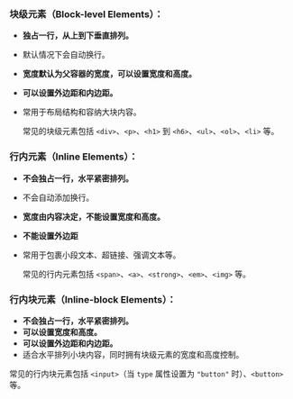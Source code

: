 ### 块级元素（Block-level Elements）：

- **独占一行，从上到下垂直排列。**

- 默认情况下会自动换行。

- **宽度默认为父容器的宽度，可以设置宽度和高度。**

- **可以设置外边距和内边距。**

- 常用于布局结构和容纳大块内容。

  常见的块级元素包括 `<div>`、`<p>`、`<h1>` 到 `<h6>`、`<ul>`、`<ol>`、`<li>` 等。

### 行内元素（Inline Elements）：

- **不会独占一行，水平紧密排列。**

- 不会自动添加换行。

- **宽度由内容决定，不能设置宽度和高度。**

- **不能设置外边距**

- 常用于包裹小段文本、超链接、强调文本等。

  常见的行内元素包括 `<span>`、`<a>`、`<strong>`、`<em>`、`<img>` 等。

### 行内块元素（Inline-block Elements）：

- **不会独占一行，水平紧密排列。**
- **可以设置宽度和高度。**
- **可以设置外边距和内边距。**
- 适合水平排列小块内容，同时拥有块级元素的宽度和高度控制。

常见的行内块元素包括 `<input>`（当 `type` 属性设置为 `"button"` 时）、`<button>` 等。